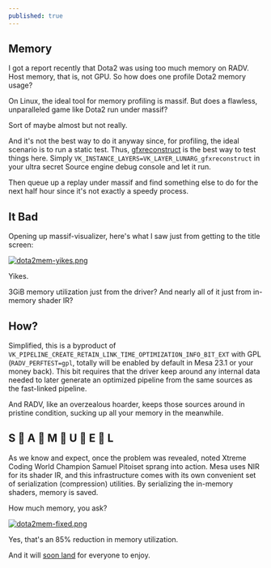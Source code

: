 ```yaml
---
published: true
---
```

## Memory

I got a report recently that Dota2 was using too much memory on RADV. Host memory, that is, not GPU. So how does one profile Dota2 memory usage?

On Linux, the ideal tool for memory profiling is massif. But does a flawless, unparalleled game like Dota2 run under massif?

Sort of maybe almost but not really.

And it's not the best way to do it anyway since, for profiling, the ideal scenario is to run a static test. Thus, [gfxreconstruct](https://github.com/LunarG/gfxreconstruct) is the best way to test things here. Simply `VK_INSTANCE_LAYERS=VK_LAYER_LUNARG_gfxreconstruct` in your ultra secret Source engine debug console and let it run.

Then queue up a replay under massif and find something else to do for the next half hour since it's not exactly a speedy process.


## It Bad
Opening up massif-visualizer, here's what I saw just from getting to the title screen:

[![dota2mem-yikes.png]({{site.url}}/assets/dota2mem-yikes.png)]({{site.url}}/assets/dota2mem-yikes.png)

Yikes.

3GiB memory utilization just from the driver? And nearly all of it just from in-memory shader IR?

## How?
Simplified, this is a byproduct of `VK_PIPELINE_CREATE_RETAIN_LINK_TIME_OPTIMIZATION_INFO_BIT_EXT` with GPL (`RADV_PERFTEST=gpl`, totally will be enabled by default in Mesa 23.1 or your money back). This bit requires that the driver keep around any internal data needed to later generate an optimized pipeline from the same sources as the fast-linked pipeline.

And RADV, like an overzealous hoarder, keeps those sources around in pristine condition, sucking up all your memory in the meanwhile.

## S 🚀 A 🚀 M 🚀 U 🚀 E 🚀 L
As we know and expect, once the problem was revealed, noted Xtreme Coding World Champion Samuel Pitoiset sprang into action. Mesa uses NIR for its shader IR, and this infrastructure comes with its own convenient set of serialization (compression) utilities. By serializing the in-memory shaders, memory is saved.

How much memory, you ask?

[![dota2mem-fixed.png]({{site.url}}/assets/dota2mem-fixed.png)]({{site.url}}/assets/dota2mem-fixed.png)

Yes, that's an 85% reduction in memory utilization.

And it will [soon land](https://gitlab.freedesktop.org/mesa/mesa/-/merge_requests/22143) for everyone to enjoy.
